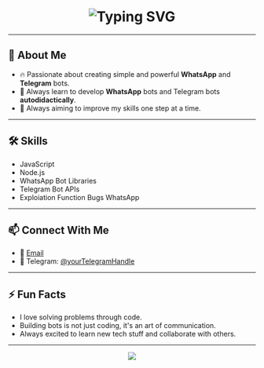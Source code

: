 <h1 align="center">
  <img src="https://readme-typing-svg.herokuapp.com?font=Fira+Code&size=35&duration=3000&pause=1000&color=58A6FF&center=true&vCenter=true&width=435&lines=Hi%2C+I'm+RaldzzXyz;Small+Bot+Developer;WhatsApp+%26+Telegram+Enthusiast" alt="Typing SVG" />
</h1>

---

## 🚀 About Me

- 🔥 Passionate about creating simple and powerful **WhatsApp** and **Telegram** bots.
- 🧠 Always learn to develop **WhatsApp** bots and Telegram bots **autodidactically**.
- 🎯 Always aiming to improve my skills one step at a time.

---

## 🛠️ Skills

- JavaScript 
- Node.js
- WhatsApp Bot Libraries 
- Telegram Bot APIs
- Exploiation Function Bugs WhatsApp 

---

## 📫 Connect With Me

- 📧 [Email](mailto:raldzzjasteb@gmail.com)
- 📱 Telegram: [@yourTelegramHandle](https://t.me/RaldzzXyz)

---

## ⚡ Fun Facts

- I love solving problems through code.
- Building bots is not just coding, it's an art of communication.
- Always excited to learn new tech stuff and collaborate with others.

---

<p align="center">
  <img src="https://capsule-render.vercel.app/api?type=waving&color=58A6FF&height=200&section=footer" />
</p>
